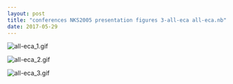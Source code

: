 ```yaml
---
layout: post
title: "conferences NKS2005 presentation figures 3-all-eca all-eca.nb"
date: 2017-05-29
---
```


![all-eca_1.gif](../../../assets/2017/05/29/all-eca-500px/all-eca_1.gif)

![all-eca_2.gif](../../../assets/2017/05/29/all-eca-500px/all-eca_2.gif)

![all-eca_3.gif](../../../assets/2017/05/29/all-eca-500px/all-eca_3.gif)

